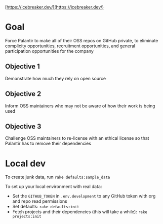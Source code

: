 [https://icebreaker.dev/](https://icebreaker.dev/)

# Goal
Force Palantir to make all of their OSS repos on GitHub private, to eliminate complicity opportunities, recruitment opportunities, and general participation opportunities for the company

## Objective 1
Demonstrate how much they rely on open source

## Objective 2
Inform OSS maintainers who may not be aware of how their work is being used

## Objective 3
Challenge OSS maintainers to re-license with an ethical license so that Palantir has to remove their dependencies

# Local dev

To create junk data, run `rake defaults:sample_data`

To set up your local environment with real data:
* Set the `GITHUB_TOKEN` in `.env.development` to any GitHub token with org and repo read permissions
* Set defaults: `rake defaults:init`
* Fetch projects and their dependencies (this will take a while): `rake projects:init`
